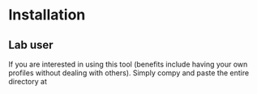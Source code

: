# Installation

## Lab user
If you are interested in using this tool (benefits include having your own profiles without dealing with others). Simply compy and paste the entire directory at 
